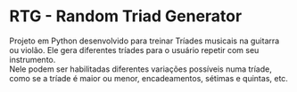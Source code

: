 # RTG - Random Triad Generator
Projeto em Python desenvolvido para treinar Tríades musicais na guitarra ou violão. Ele gera diferentes tríades para o usuário repetir com seu instrumento.  
Nele podem ser habilitadas diferentes variações possíveis numa tríade, como se a tríade é maior ou menor, encadeamentos, sétimas e quintas, etc.
